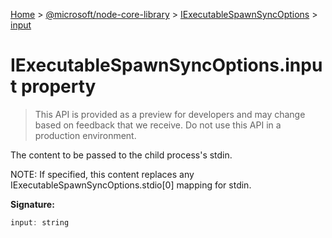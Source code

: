 [Home](./index) &gt; [@microsoft/node-core-library](./node-core-library.md) &gt; [IExecutableSpawnSyncOptions](./node-core-library.iexecutablespawnsyncoptions.md) &gt; [input](./node-core-library.iexecutablespawnsyncoptions.input.md)

# IExecutableSpawnSyncOptions.input property

> This API is provided as a preview for developers and may change based on feedback that we receive. Do not use this API in a production environment.

The content to be passed to the child process's stdin.

NOTE: If specified, this content replaces any IExecutableSpawnSyncOptions.stdio\[0\] mapping for stdin.

**Signature:**
```javascript
input: string
```
